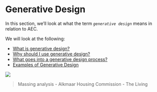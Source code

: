 # Generative Design

In this section, we’ll look at what the term _`generative design`_ means in relation to AEC.

We will look at the following:

* [What is generative design?](01-02-01_what-is-generative-design.md)
* [Why should I use generative design?](01-02-02_why-should-i-use-generative-design.md)
* [What goes into a generative design process?](01-02-03_what-goes-into-a-generative-design-process/)
* [Examples of Generative Design](01-02-04_examples-of-generative-design/)

![](../../.gitbook/assets/gendesign.gif)

> Massing analysis - Alkmaar Housing Commission - The Living

